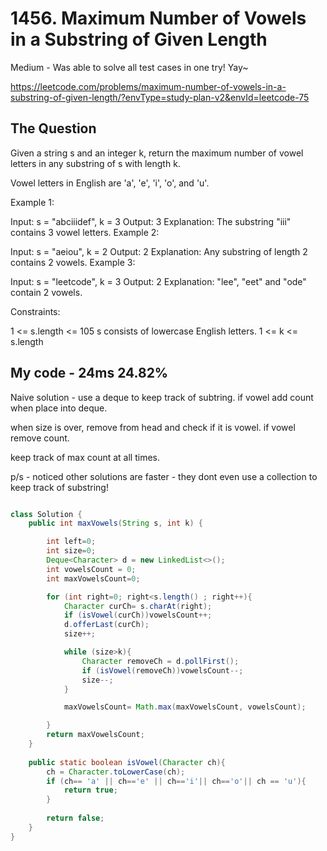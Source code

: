 # 1456. Maximum Number of Vowels in a Substring of Given Length

Medium - Was able to solve all test cases in one try! Yay~

https://leetcode.com/problems/maximum-number-of-vowels-in-a-substring-of-given-length/?envType=study-plan-v2&envId=leetcode-75

## The Question

Given a string s and an integer k, return the maximum number of vowel letters in any substring of s with length k.

Vowel letters in English are 'a', 'e', 'i', 'o', and 'u'.

Example 1:

Input: s = "abciiidef", k = 3
Output: 3
Explanation: The substring "iii" contains 3 vowel letters.
Example 2:

Input: s = "aeiou", k = 2
Output: 2
Explanation: Any substring of length 2 contains 2 vowels.
Example 3:

Input: s = "leetcode", k = 3
Output: 2
Explanation: "lee", "eet" and "ode" contain 2 vowels.


Constraints:

1 <= s.length <= 105
s consists of lowercase English letters.
1 <= k <= s.length

## My code - 24ms 24.82%

Naive solution - use a deque to keep track of subtring. if vowel add count when place into deque. 

when size is over, remove from head and check if it is vowel. if vowel remove count.

keep track of max count at all times.

p/s - noticed other solutions are faster - they dont even use a collection to keep track of substring!

```java

class Solution {
    public int maxVowels(String s, int k) {

        int left=0;
        int size=0;
        Deque<Character> d = new LinkedList<>();
        int vowelsCount = 0;
        int maxVowelsCount=0;

        for (int right=0; right<s.length() ; right++){
            Character curCh= s.charAt(right);
            if (isVowel(curCh))vowelsCount++;
            d.offerLast(curCh);
            size++;

            while (size>k){
                Character removeCh = d.pollFirst();
                if (isVowel(removeCh))vowelsCount--;
                size--;
            }

            maxVowelsCount= Math.max(maxVowelsCount, vowelsCount);

        }
        return maxVowelsCount;
    }
    
    public static boolean isVowel(Character ch){
        ch = Character.toLowerCase(ch);
        if (ch== 'a' || ch=='e' || ch=='i'|| ch=='o'|| ch == 'u'){
            return true;
        }
        
        return false;
    }
}


```